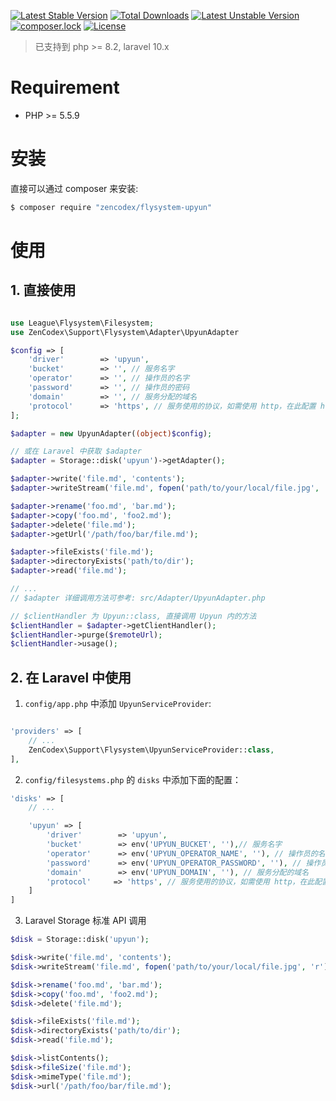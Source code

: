 [![Latest Stable Version](https://poser.pugx.org/zencodex/flysystem-upyun/v/stable)](https://packagist.org/packages/zencodex/flysystem-upyun)
[![Total Downloads](https://poser.pugx.org/zencodex/flysystem-upyun/downloads)](https://packagist.org/packages/zencodex/flysystem-upyun)
[![Latest Unstable Version](https://poser.pugx.org/zencodex/flysystem-upyun/v/unstable)](https://packagist.org/packages/zencodex/flysystem-upyun)
[![composer.lock](https://poser.pugx.org/zencodex/flysystem-upyun/composerlock)](https://packagist.org/packages/zencodex/flysystem-upyun)
[![License](https://poser.pugx.org/zencodex/flysystem-upyun/license)](https://packagist.org/packages/zencodex/flysystem-upyun)

> 已支持到 php >= 8.2, laravel 10.x

# Requirement

- PHP >= 5.5.9

# 安装

直接可以通过 composer 来安装:
```sh
$ composer require "zencodex/flysystem-upyun"
```

# 使用

## 1. 直接使用

```php

use League\Flysystem\Filesystem;
use ZenCodex\Support\Flysystem\Adapter\UpyunAdapter

$config => [
    'driver'        => 'upyun',
    'bucket'        => '', // 服务名字
    'operator'      => '', // 操作员的名字
    'password'      => '', // 操作员的密码
    'domain'        => '', // 服务分配的域名
    'protocol'      => 'https', // 服务使用的协议，如需使用 http，在此配置 http
];

$adapter = new UpyunAdapter((object)$config);

// 或在 Laravel 中获取 $adapter
$adapter = Storage::disk('upyun')->getAdapter();

$adapter->write('file.md', 'contents');
$adapter->writeStream('file.md', fopen('path/to/your/local/file.jpg', 'r'));

$adapter->rename('foo.md', 'bar.md');
$adapter->copy('foo.md', 'foo2.md');
$adapter->delete('file.md');
$adapter->getUrl('/path/foo/bar/file.md');

$adapter->fileExists('file.md');
$adapter->directoryExists('path/to/dir');
$adapter->read('file.md');

// ...
// $adapter 详细调用方法可参考: src/Adapter/UpyunAdapter.php

// $clientHandler 为 Upyun::class, 直接调用 Upyun 内的方法
$clientHandler = $adapter->getClientHandler();
$clientHandler->purge($remoteUrl);
$clientHandler->usage();
```

> 

## 2. 在 Laravel 中使用

1. `config/app.php` 中添加 `UpyunServiceProvider`:

```php

'providers' => [
    // ...
    ZenCodex\Support\Flysystem\UpyunServiceProvider::class,
],
```

2. `config/filesystems.php` 的 `disks` 中添加下面的配置：

```php
'disks' => [
    // ...

    'upyun' => [
        'driver'        => 'upyun',
        'bucket'        => env('UPYUN_BUCKET', ''),// 服务名字
        'operator'      => env('UPYUN_OPERATOR_NAME', ''), // 操作员的名字
        'password'      => env('UPYUN_OPERATOR_PASSWORD', ''), // 操作员的密码
        'domain'        => env('UPYUN_DOMAIN', ''), // 服务分配的域名
        'protocol'     => 'https', // 服务使用的协议，如需使用 http，在此配置 http
    ]
]
```

3. Laravel Storage 标准 API 调用

```php
$disk = Storage::disk('upyun');

$disk->write('file.md', 'contents');
$disk->writeStream('file.md', fopen('path/to/your/local/file.jpg', 'r'));

$disk->rename('foo.md', 'bar.md');
$disk->copy('foo.md', 'foo2.md');
$disk->delete('file.md');

$disk->fileExists('file.md');
$disk->directoryExists('path/to/dir');
$disk->read('file.md');

$disk->listContents();
$disk->fileSize('file.md');
$disk->mimeType('file.md');
$disk->url('/path/foo/bar/file.md');
```
